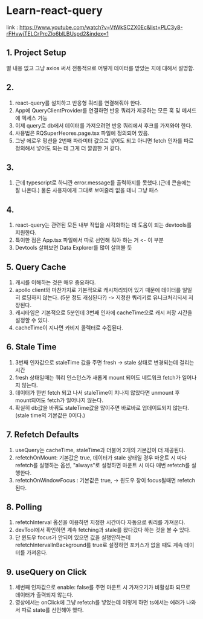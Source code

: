# Learn-react-query 

link : https://www.youtube.com/watch?v=VtWkSCZX0Ec&list=PLC3y8-rFHvwjTELCrPrcZlo6blLBUspd2&index=1

## 1. Project Setup 
별 내용 없고 그냥 axios 써서 전통적으로 어떻게 데이터를 받았는 지에 대해서 설명함. 

## 2. 
1) react-query를 설치하고 반응형 쿼리를 연결해줘야 한다. 
2) App에 QueryClientProvider를 연결하면 반응 쿼리가 제공하는 모든 훅 및 메서드에 엑세스 가능 
3) 이제 query로 db에서 데이터를 가져오려면 반응 쿼리에서 후크를 가져와야 한다. 
4) 사용법은 RQSuperHeores.page.tsx 파일에 정의되어 있음. 
5) 그냥 에로우 펑션을 2번째 파라미터 값으로 넣어도 되고 아니면 fetch 인자를 따로 정의해서 넣어도 되는 데 그게 더 깔끔한 거 같다. 

## 3. 
1) 근데 typescript로 하니깐 error.message를 출력하지를 못했다.(근데 콘솔에는 잘 나온다.) 물론 사용자에게 그대로 보여줄리 없을 테니 그냥 패스 

## 4. 
1) react-query는 관련된 모든 내부 작업을 시각화하는 데 도움이 되는 devtools를 지원한다. 
2) 특이한 점은 App.tsx 파일에서 따로 선언해 줘야 하는 거 <ReactQueryDevtools> <- 이 부분 
3) Devtools 살펴보면 Data Explorer를 많이 살펴볼 듯 

## 5. Query Cache
1) 캐시를 이해하는 것은 매우 중요하다. 
2) apollo client와 마찬가지로 기본적으로 캐시처리되어 있기 때문에 데이터를 일일히 로딩하지 않는다. (5분 정도 캐싱된다?) -> 지정한 쿼리키로 유니크처리되서 저장된다. 
3) 캐시타임은 기본적으로 5분인데 3번째 인자에 cacheTime으로 캐시 저장 시간을 설정할 수 있다. 
4) cacheTime이 지나면 카비지 콜렉터로 수집된다. 

## 6. Stale Time
1) 3번째 인자값으로 staleTime 값을 주면 fresh -> stale 상태로 변경되는데 걸리는 시간 
2) fresh 상태일때는 쿼리 인스턴스가 새롭게 mount 되어도 네트워크 fetch가 일어나지 않는다. 
3) 데이터가 한번 fetch 되고 나서 staleTime이 지나지 않았다면 unmount 후 mount되어도 fetch가 일어나지 않는다. 
4) 확실히 db값을 바꿔도 staleTime값을 많이주면 바로바로 업데이트되지 않는다. (stale time의 기본값은 0이다.)

## 7. Refetch Defaults
1) useQuery는 cacheTime, staleTime과 더불어 2개의 기본값이 더 제공된다.
2) refetchOnMount: 기본값은 true, 데이터가 stale 상태일 경우 마운트 시 마다 refetch를 실행하는 옵션, "always"로 설정하면 마운트 시 마다 매번 refetch를 실행한다. 
3) refetchOnWindowFocus : 기본값은 true, -> 윈도우 창이 focus될때면 refetch된다. 

## 8. Polling 
1) refetchInterval 옵션을 이용하면 지정한 시간마다 자동으로 쿼리를 가져온다. 
2) devTool에서 확인하면 계속 fetching과 stale를 왔다갔다 하는 것을 볼 수 있다. 
3) 단 윈도우 focus가 안되어 있으면 값을 실행안하는데 refetchIntervalInBackground를 true로 설정하면 포커스가 없을 때도 계속 데이터를 가져온다. 

## 9. useQuery on Click 
1) 세번째 인자값으로 enable: false를 주면 마운트 시 가져오기가 비활성화 되므로 데이터가 출력되지 않는다. 
2) 영상에서는 onClick에 그냥 refetch를 넣었는데 이렇게 하면 ts에서는 에러가 나와서 따로 state를 선언해야 했다. 


